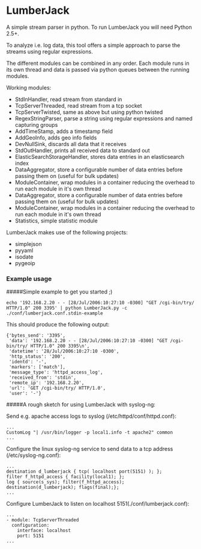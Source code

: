 LumberJack
==========

A simple stream parser in python. To run LumberJack you will need Python 2.5+. 

To analyze i.e. log data, this tool offers a simple approach to parse the streams using regular expressions.

The different modules can be combined in any order. Each module runs in its own thread and data is passed 
via python queues between the running modules.

Working modules:

* StdInHandler, read stream from standard in 
* TcpServerThreaded, read stream from a tcp socket  
* TcpServerTwisted, same as above but using python twisted
* RegexStringParser, parse a string using regular expressions and named capturing groups
* AddTimeStamp, adds a timestamp field
* AddGeoInfo, adds geo info fields
* DevNullSink, discards all data that it receives
* StdOutHandler, prints all received data to standard out
* ElasticSearchStorageHandler, stores data entries in an elasticsearch index
* DataAggregator, store a configurable number of data entries before passing them on (useful for bulk updates)
* ModuleContainer, wrap modules in a container reducing the overhead to run each module in it's own thread
* DataAggregator, store a configurable number of data entries before passing them on (useful for bulk updates)
* ModuleContainer, wrap modules in a container reducing the overhead to run each module in it's own thread
* Statistics, simple statistic module

LumberJack makes use of the following projects:

* simplejson
* pyyaml
* isodate
* pygeoip

### Example usage

#####Simple example to get you started ;)

	echo '192.168.2.20 - - [28/Jul/2006:10:27:10 -0300] "GET /cgi-bin/try/ HTTP/1.0" 200 3395' | python LumberJack.py -c ./conf/lumberjack.conf.stdin-example

This should produce the following output:

	{'bytes_send': '3395',
	 'data': '192.168.2.20 - - [28/Jul/2006:10:27:10 -0300] "GET /cgi-bin/try/ HTTP/1.0" 200 3395\n',
	 'datetime': '28/Jul/2006:10:27:10 -0300',
	 'http_status': '200',
	 'identd': '-',
	 'markers': ['match'],
	 'message_type': 'httpd_access_log',
	 'received_from': 'stdin',
	 'remote_ip': '192.168.2.20',
	 'url': 'GET /cgi-bin/try/ HTTP/1.0',
	 'user': '-'}

#####A rough sketch for using LumberJack with syslog-ng:

Send e.g. apache access logs to syslog (/etc/httpd/conf/httpd.conf):

	...
	CustomLog "| /usr/bin/logger -p local1.info -t apache2" common
	...

	
Configure the linux syslog-ng service to send data to a tcp address (/etc/syslog-ng.conf):

	...
	destination d_lumberjack { tcp( localhost port(5151) ); };
	filter f_httpd_access { facility(local1); };
	log { source(s_sys); filter(f_httpd_access); destination(d_lumberjack); flags(final);};
	...	

Configure LumberJack to listen on localhost 5151(./conf/lumberjack.conf):

	...
	- module: TcpServerThreaded
	  configuration:
        interface: localhost
        port: 5151
	...